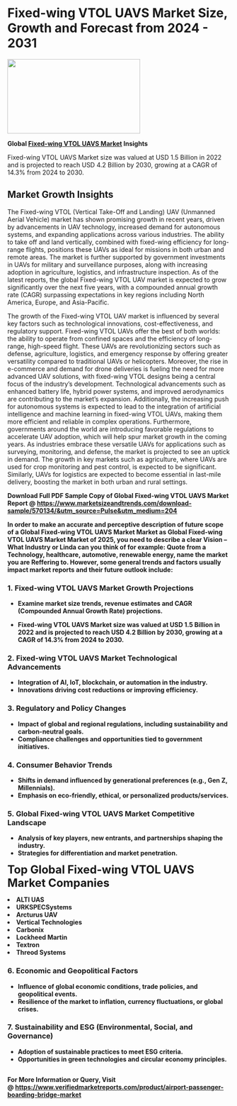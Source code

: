 <H1>Fixed-wing VTOL UAVS Market Size, Growth and Forecast from 2024 - 2031</H1><img class="aligncenter size-medium wp-image-584254" src="https://thirdeyenews.in/wp-content/uploads/2024/09/Global-Market-Research-300x168.jpeg" alt="" width="300" height="168" /><p><strong>Global&nbsp;<a href="https://www.marketsizeandtrends.com/download-sample/570134/&amp;utm_source=Pulse&amp;utm_medium=204">Fixed-wing VTOL UAVS Market</a> Insights</strong></p><p>Fixed-wing VTOL UAVS Market size was valued at USD 1.5 Billion in 2022 and is projected to reach USD 4.2 Billion by 2030, growing at a CAGR of 14.3% from 2024 to 2030.</p><p><h2>Market Growth Insights</h2> <p>The Fixed-wing VTOL (Vertical Take-Off and Landing) UAV (Unmanned Aerial Vehicle) market has shown promising growth in recent years, driven by advancements in UAV technology, increased demand for autonomous systems, and expanding applications across various industries. The ability to take off and land vertically, combined with fixed-wing efficiency for long-range flights, positions these UAVs as ideal for missions in both urban and remote areas. The market is further supported by government investments in UAVs for military and surveillance purposes, along with increasing adoption in agriculture, logistics, and infrastructure inspection. As of the latest reports, the global Fixed-wing VTOL UAV market is expected to grow significantly over the next five years, with a compounded annual growth rate (CAGR) surpassing expectations in key regions including North America, Europe, and Asia-Pacific.</p> <p><strong></strong></p> <p>The growth of the Fixed-wing VTOL UAV market is influenced by several key factors such as technological innovations, cost-effectiveness, and regulatory support. Fixed-wing VTOL UAVs offer the best of both worlds: the ability to operate from confined spaces and the efficiency of long-range, high-speed flight. These UAVs are revolutionizing sectors such as defense, agriculture, logistics, and emergency response by offering greater versatility compared to traditional UAVs or helicopters. Moreover, the rise in e-commerce and demand for drone deliveries is fueling the need for more advanced UAV solutions, with fixed-wing VTOL designs being a central focus of the industry’s development. Technological advancements such as enhanced battery life, hybrid power systems, and improved aerodynamics are contributing to the market’s expansion. Additionally, the increasing push for autonomous systems is expected to lead to the integration of artificial intelligence and machine learning in fixed-wing VTOL UAVs, making them more efficient and reliable in complex operations. Furthermore, governments around the world are introducing favorable regulations to accelerate UAV adoption, which will help spur market growth in the coming years. As industries embrace these versatile UAVs for applications such as surveying, monitoring, and defense, the market is projected to see an uptick in demand. The growth in key markets such as agriculture, where UAVs are used for crop monitoring and pest control, is expected to be significant. Similarly, UAVs for logistics are expected to become essential in last-mile delivery, boosting the market in both urban and rural settings.</p> <p><strong></p><p><span class=""><strong>Download Full PDF Sample Copy of Global Fixed-wing VTOL UAVS Market Report</strong> @ <a href="https://www.marketsizeandtrends.com/download-sample/570134/&amp;utm_source=Pulse&amp;utm_medium=204" target="_blank">https://www.marketsizeandtrends.com/download-sample/570134/&amp;utm_source=Pulse&amp;utm_medium=204</a></span></p><p>In order to make an accurate and perceptive description of future scope of a Global&nbsp;Fixed-wing VTOL UAVS Market Market as Global&nbsp;Fixed-wing VTOL UAVS Market Market of 2025, you need to describe a clear Vision &ndash; What Industry or Linda can you think of for example: Quote from a Technology, healthcare, automotive, renewable energy, name the market you are Reffering to. However, some general trends and factors usually impact market reports and their future outlook include:</p><h3>1.&nbsp;<strong>Fixed-wing VTOL UAVS Market Growth Projections</strong></h3><ul><li>Examine market size trends, revenue estimates and CAGR (Compounded Annual Growth Rate) projections.</li><li><p>Fixed-wing VTOL UAVS Market size was valued at USD 1.5 Billion in 2022 and is projected to reach USD 4.2 Billion by 2030, growing at a CAGR of 14.3% from 2024 to 2030.</p></li></ul><h3>2.&nbsp;<strong>Fixed-wing VTOL UAVS Market Technological Advancements</strong></h3><ul><li>Integration of AI, IoT, blockchain, or automation in the industry.</li><li>Innovations driving cost reductions or improving efficiency.</li></ul><h3>3.&nbsp;<strong>Regulatory and Policy Changes</strong></h3><ul><li>Impact of global and regional regulations, including sustainability and carbon-neutral goals.</li><li>Compliance challenges and opportunities tied to government initiatives.</li></ul><h3>4.&nbsp;<strong>Consumer Behavior Trends</strong></h3><ul><li>Shifts in demand influenced by generational preferences (e.g., Gen Z, Millennials).</li><li>Emphasis on eco-friendly, ethical, or personalized products/services.</li></ul><h3>5.&nbsp;<strong>Global Fixed-wing VTOL UAVS Market Competitive Landscape</strong></h3><ul><li>Analysis of key players, new entrants, and partnerships shaping the industry.</li><li>Strategies for differentiation and market penetration.</li></ul><p data-pm-slice="1 1 []"><span style="color: inherit; font-family: inherit; font-size: 25px;">Top Global Fixed-wing VTOL UAVS Market Companies</span></p><div class="" data-test-id=""><p><li>ALTI UAS</li><li> URKSPECSystems</li><li> Arcturus UAV</li><li> Vertical Technologies</li><li> Carbonix</li><li> Lockheed Martin</li><li> Textron</li><li> Threod Systems</li></p></div><h3>6.&nbsp;<strong>Economic and Geopolitical Factors</strong></h3><ul><li>Influence of global economic conditions, trade policies, and geopolitical events.</li><li>Resilience of the market to inflation, currency fluctuations, or global crises.</li></ul><h3>7.&nbsp;<strong>Sustainability and ESG (Environmental, Social, and Governance)</strong></h3><ul><li>Adoption of sustainable practices to meet ESG criteria.</li><li>Opportunities in green technologies and circular economy principles.</li></ul><h2><strong style="font-size: 14px;">For More Information or Query, Visit @&nbsp;</strong><a style="background-color: #ffffff; font-size: 14px;" href="https://www.marketsizeandtrends.com/report/fixed-wing-vtol-uavs-market/" target="_blank">https://www.verifiedmarketreports.com/product/airport-passenger-boarding-bridge-market</a></h2>
